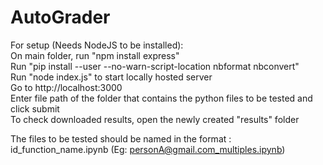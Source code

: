 # AutoGrader

For setup (Needs NodeJS to be installed): <br>
On main folder, run "npm install express" <br>
Run "pip install --user --no-warn-script-location nbformat nbconvert" <br>
Run "node index.js" to start locally hosted server <br>
Go to http://localhost:3000 <br>
Enter file path of the folder that contains the python files to be tested and click submit <br>
To check downloaded results, open the newly created "results" folder <br>

The files to be tested should be named in the format : id_function_name.ipynb (Eg: personA@gmail.com_multiples.ipynb)


